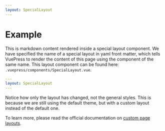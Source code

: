 ```yaml
---
layout: SpecialLayout
---
```


<!-- @format -->

# Example

This is markdown content rendered inside a special layout component. We have specified the name of a special layout in yaml front matter, which tells VuePress to render the content of this page using the component of the same name. This layout component can be found here: `.vuepress/components/SpecialLayout.vue`.

```yaml
---
layout: SpecialLayout
---
```

Notice how only the layout has changed, not the general styles. This is because we are still using the default theme, but with a custom layout instead of the default one.

To learn more, please read the official documentation on [custom page layouts](https://v1.vuepress.vuejs.org/theme/default-theme-config.html#custom-layout-for-specific-pages).
